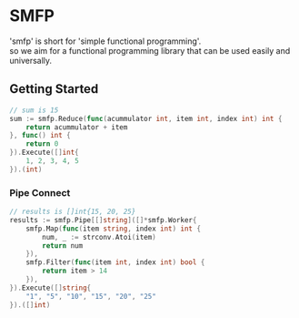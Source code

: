 # SMFP

'smfp' is short for 'simple functional programming'.  
so we aim for a functional programming library that can be used easily and universally.

## Getting Started

```go
// sum is 15
sum := smfp.Reduce(func(acummulator int, item int, index int) int {
    return acummulator + item
}, func() int {
    return 0
}).Execute([]int{
    1, 2, 3, 4, 5
}).(int)
```

### Pipe Connect

```go
// results is []int{15, 20, 25}
results := smfp.Pipe[[]string]([]*smfp.Worker{
    smfp.Map(func(item string, index int) int {
        num, _ := strconv.Atoi(item)
        return num
    }),
    smfp.Filter(func(item int, index int) bool {
        return item > 14
    }),
}).Execute([]string{
    "1", "5", "10", "15", "20", "25"
}).([]int)
```
